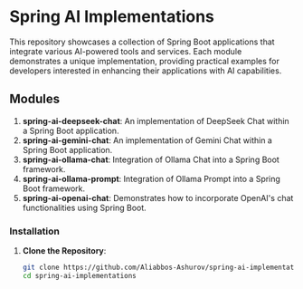 # Spring AI Implementations

This repository showcases a collection of Spring Boot applications that integrate various AI-powered tools and services.
Each module demonstrates a unique implementation, providing practical examples for developers interested in enhancing
their applications with AI capabilities.

## Modules

1. **spring-ai-deepseek-chat**: An implementation of DeepSeek Chat within a Spring Boot application.
2. **spring-ai-gemini-chat**: An implementation of Gemini Chat within a Spring Boot application.
3. **spring-ai-ollama-chat**: Integration of Ollama Chat into a Spring Boot framework.
4. **spring-ai-ollama-prompt**: Integration of Ollama Prompt into a Spring Boot framework.
5. **spring-ai-openai-chat**: Demonstrates how to incorporate OpenAI's chat functionalities using Spring Boot.

### Installation

1. **Clone the Repository**:
   ```bash
   git clone https://github.com/Aliabbos-Ashurov/spring-ai-implementations.git
   cd spring-ai-implementations

